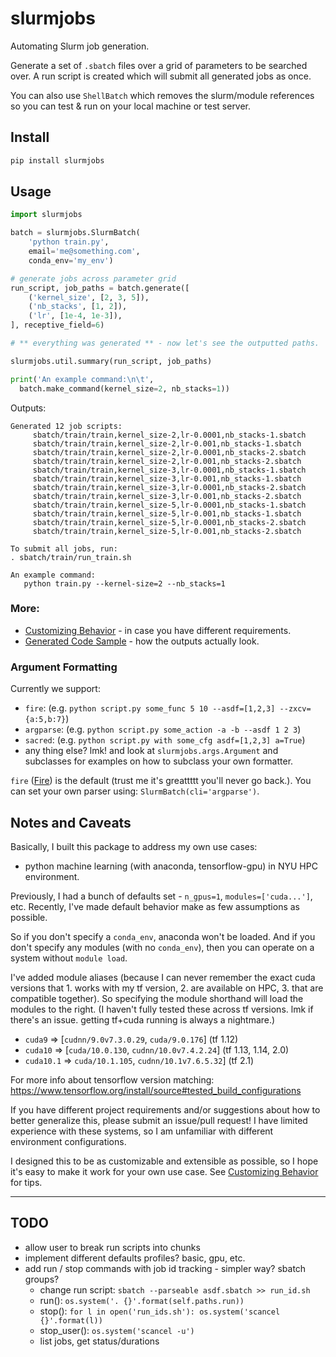 # slurmjobs
Automating Slurm job generation.

Generate a set of `.sbatch` files over a grid of parameters to be searched over. A run script is created which will submit all generated jobs as once.

You can also use `ShellBatch` which removes the slurm/module references so you can test & run on your local machine or test server.

## Install

```bash
pip install slurmjobs
```

## Usage

```python
import slurmjobs

batch = slurmjobs.SlurmBatch(
    'python train.py',
    email='me@something.com',
    conda_env='my_env')

# generate jobs across parameter grid
run_script, job_paths = batch.generate([
    ('kernel_size', [2, 3, 5]),
    ('nb_stacks', [1, 2]),
    ('lr', [1e-4, 1e-3]),
], receptive_field=6)

# ** everything was generated ** - now let's see the outputted paths.

slurmjobs.util.summary(run_script, job_paths)

print('An example command:\n\t',
  batch.make_command(kernel_size=2, nb_stacks=1))

```

Outputs:
```
Generated 12 job scripts:
	 sbatch/train/train,kernel_size-2,lr-0.0001,nb_stacks-1.sbatch
	 sbatch/train/train,kernel_size-2,lr-0.001,nb_stacks-1.sbatch
	 sbatch/train/train,kernel_size-2,lr-0.0001,nb_stacks-2.sbatch
	 sbatch/train/train,kernel_size-2,lr-0.001,nb_stacks-2.sbatch
	 sbatch/train/train,kernel_size-3,lr-0.0001,nb_stacks-1.sbatch
	 sbatch/train/train,kernel_size-3,lr-0.001,nb_stacks-1.sbatch
	 sbatch/train/train,kernel_size-3,lr-0.0001,nb_stacks-2.sbatch
	 sbatch/train/train,kernel_size-3,lr-0.001,nb_stacks-2.sbatch
	 sbatch/train/train,kernel_size-5,lr-0.0001,nb_stacks-1.sbatch
	 sbatch/train/train,kernel_size-5,lr-0.001,nb_stacks-1.sbatch
	 sbatch/train/train,kernel_size-5,lr-0.0001,nb_stacks-2.sbatch
	 sbatch/train/train,kernel_size-5,lr-0.001,nb_stacks-2.sbatch

To submit all jobs, run:
. sbatch/train/run_train.sh

An example command:
   python train.py --kernel-size=2 --nb_stacks=1
```

### More:
 - [Customizing Behavior](docs/CUSTOMIZING.md) - in case you have different requirements.
 - [Generated Code Sample](docs/SAMPLE.md) - how the outputs actually look.

### Argument Formatting

Currently we support:
 - `fire`: (e.g. `python script.py some_func 5 10 --asdf=[1,2,3] --zxcv={a:5,b:7}`)
 - `argparse`: (e.g. `python script.py some_action -a -b --asdf 1 2 3`)
 - `sacred`: (e.g. `python script.py with some_cfg asdf=[1,2,3] a=True`)
 - any thing else? lmk! and look at `slurmjobs.args.Argument` and subclasses for
   examples on how to subclass your own formatter.

`fire` ([Fire](https://github.com/google/python-fire)) is the default (trust me it's greattttt you'll never go back.). You can set your own parser using:
`SlurmBatch(cli='argparse')`.

## Notes and Caveats
Basically, I built this package to address my own use cases:
  - python machine learning (with anaconda, tensorflow-gpu) in NYU HPC environment.

Previously, I had a bunch of defaults set - `n_gpus=1`, `modules=['cuda...']`, etc. Recently, I've made default behavior make as few assumptions as possible.

So if you don't specify a `conda_env`, anaconda won't be loaded. And if you don't specify any modules (with no `conda_env`), then you can operate on a system without `module load`.

I've added module aliases (because I can never remember the exact cuda versions that 1. works with my tf version, 2. are available on HPC, 3. that are compatible together). So specifying the module shorthand will load the modules to the right. (I haven't fully tested these across tf versions. lmk if there's an issue. getting tf+cuda running is always a nightmare.)
 - `cuda9`  => [`cudnn/9.0v7.3.0.29`, `cuda/9.0.176`] (tf 1.12)
 - `cuda10` => [`cuda/10.0.130`, `cudnn/10.0v7.4.2.24`] (tf 1.13, 1.14, 2.0)
 - `cuda10.1` => `cuda/10.1.105`, `cudnn/10.1v7.6.5.32`] (tf 2.1)

For more info about tensorflow version matching: https://www.tensorflow.org/install/source#tested_build_configurations

If you have different project requirements and/or suggestions about how to better generalize this, please submit an issue/pull request! I have limited experience with these systems, so I am unfamiliar with different environment configurations.

I designed this to be as customizable and extensible as possible, so I hope it's easy to make it work for your own use case. See [Customizing Behavior](docs/CUSTOMIZING.md) for tips.

----

## TODO
  - allow user to break run scripts into chunks
  - implement different defaults profiles? basic, gpu, etc.
  - add run / stop commands with job id tracking - simpler way? sbatch groups?
    - change run script: `sbatch --parseable asdf.sbatch >> run_id.sh`
    - run(): `os.system('. {}'.format(self.paths.run))`
    - stop(): `for l in open('run_ids.sh'): os.system('scancel {}'.format(l))`
    - stop_user(): `os.system('scancel -u')`
    - list jobs, get status/durations
